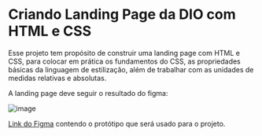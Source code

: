 # Criando Landing Page da DIO com HTML e CSS 

Esse projeto tem propósito de construir uma landing page com HTML e CSS, para colocar em prática os fundamentos do CSS, as propriedades básicas da linguagem de estilização, além de trabalhar com as unidades de medidas relativas e absolutas.

A landing page deve seguir o resultado do figma:

![image](https://user-images.githubusercontent.com/55519539/183538055-6cce606c-7d1d-4d15-a4be-ffeb5b37c956.png)

[Link do Figma](https://www.figma.com/file/3PiokoJj9IhGDnNiWAJbz7/DIO---Desafio-01?node-id=2%3A6) contendo o protótipo que será usado para o projeto.

